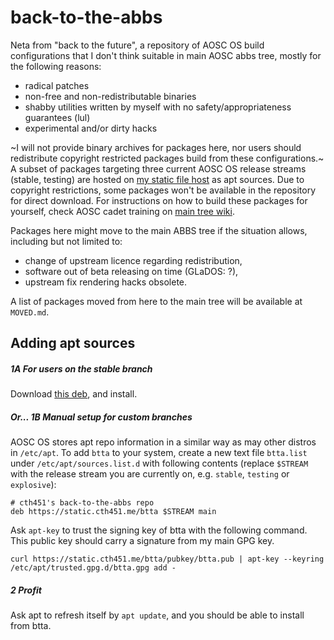 back-to-the-abbs
================

Neta from "back to the future", a repository of AOSC OS build configurations that I don't think suitable in main AOSC abbs tree, mostly for the following reasons:
 - radical patches
 - non-free and non-redistributable binaries
 - shabby utilities written by myself with no safety/appropriateness guarantees (lul)
 - experimental and/or dirty hacks

~I will not provide binary archives for packages here, nor users should redistribute copyright restricted packages build from these configurations.~ A subset of packages targeting three current AOSC OS release streams (stable, testing) are hosted on [my static file host](https://static.cth451.me/btta) as apt sources. Due to copyright restrictions, some packages won't be available in the repository for direct download. For instructions on how to build these packages for yourself, check AOSC cadet training on [main tree wiki](https://github.com/AOSC-Dev/aosc-os-abbs/wiki).

Packages here might move to the main ABBS tree if the situation allows, including but not limited to:

* change of upstream licence regarding redistribution,
* software out of beta releasing on time (GLaDOS: ?),
* upstream fix rendering hacks obsolete.

A list of packages moved from here to the main tree will be available at `MOVED.md`.

Adding apt sources
------------------

##### 1A For users on the stable branch

Download [this deb](https://static.cth451.me/btta/deploy.deb), and install.

##### Or... 1B Manual setup for custom branches

AOSC OS stores apt repo information in a similar way as may other distros in `/etc/apt`. To add `btta` to your system, create a new text file `btta.list` under `/etc/apt/sources.list.d` with following contents (replace `$STREAM` with the release stream you are currently on, e.g. `stable`, `testing` or `explosive`):

```
# cth451's back-to-the-abbs repo
deb https://static.cth451.me/btta $STREAM main
```

Ask `apt-key` to trust the signing key of btta with the following command. This public key should carry a signature from my main GPG key.

```
curl https://static.cth451.me/btta/pubkey/btta.pub | apt-key --keyring /etc/apt/trusted.gpg.d/btta.gpg add -
```

##### 2 Profit

Ask apt to refresh itself by `apt update`, and you should be able to install from btta.

